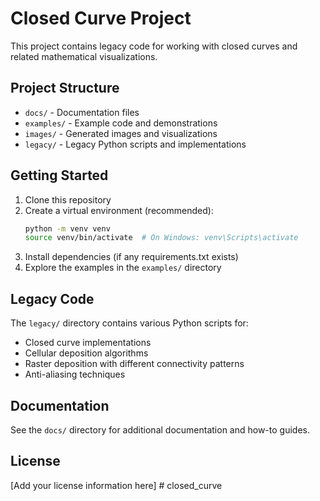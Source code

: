 # Closed Curve Project

This project contains legacy code for working with closed curves and related mathematical visualizations.

## Project Structure

- `docs/` - Documentation files
- `examples/` - Example code and demonstrations
- `images/` - Generated images and visualizations
- `legacy/` - Legacy Python scripts and implementations

## Getting Started

1. Clone this repository
2. Create a virtual environment (recommended):
   ```bash
   python -m venv venv
   source venv/bin/activate  # On Windows: venv\Scripts\activate
   ```
3. Install dependencies (if any requirements.txt exists)
4. Explore the examples in the `examples/` directory

## Legacy Code

The `legacy/` directory contains various Python scripts for:
- Closed curve implementations
- Cellular deposition algorithms
- Raster deposition with different connectivity patterns
- Anti-aliasing techniques

## Documentation

See the `docs/` directory for additional documentation and how-to guides.

## License

[Add your license information here] # closed_curve
